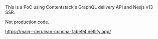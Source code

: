 This is a PoC using Contentstack's GraphQL delivery API and Nexjs v13 SSR.

Not production code.

https://main--cerulean-concha-1abe94.netlify.app/
